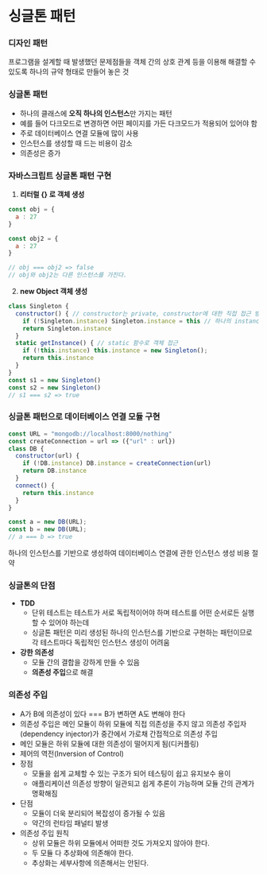 # 싱글톤 패턴

### 디자인 패턴
프로그램을 설계할 때 발생했던 문제점들을 객체 간의 상호 관계 등을 이용해 해결할 수 있도록 하나의 규약 형태로 만들어 놓은 것

### 싱글톤 패턴
- 하나의 클래스에 **오직 하나의 인스턴스**만 가지는 패턴
- 예를 들어 다크모드로 변경하면 어떤 페이지를 가든 다크모드가 적용되어 있어야 함 
- 주로 데이터베이스 연결 모듈에 많이 사용
- 인스턴스를 생성할 때 드는 비용이 감소
- 의존성은 증가

### 자바스크립트 싱글톤 패턴 구현
1. **리터럴 {} 로 객체 생성**
```javascript
const obj = {
  a : 27
}

const obj2 = {
  a : 27
}

// obj === obj2 => false
// obj와 obj2는 다른 인스턴스를 가진다.
```
2. **new Object 객체 생성**
```javascript
class Singleton {
  constructor() { // constructor는 private, constructor에 대한 직접 접근 방지
    if (!Singleton.instance) Singleton.instance = this // 하나의 instance만 존재하도록
    return Singleton.instance
  }
  static getInstance() { // static 함수로 객체 접근
    if (!this.instance) this.instance = new Singleton();
    return this.instance
  }
}
const s1 = new Singleton()
const s2 = new Singleton()
// s1 === s2 => true
```

### 싱글톤 패턴으로 데이터베이스 연결 모듈 구현
```javascript
const URL = "mongodb://localhost:8000/nothing"
const createConnection = url => ({"url" : url})
class DB {
  constructor(url) {
    if (!DB.instance) DB.instance = createConnection(url)
    return DB.instance
  }
  connect() {
    return this.instance
  }
}

const a = new DB(URL);
const b = new DB(URL);
// a === b => true
```
하나의 인스턴스를 기반으로 생성하여 데이터베이스 연결에 관한 인스턴스 생성 비용 절약

### 싱글톤의 단점
- **TDD**
  - 단위 테스트는 테스트가 서로 독립적이어야 하며 테스트를 어떤 순서로든 실행할 수 있어야 하는데
  - 싱글톤 패턴은 미리 생성된 하나의 인스턴스를 기반으로 구현하는 패턴이므로 각 테스트마다 독립적인 인스턴스 생성이 어려움
- **강한 의존성**
  - 모듈 간의 결합을 강하게 만들 수 있음
  - **의존성 주입**으로 해결

### 의존성 주입
- A가 B에 의존성이 있다 === B가 변하면 A도 변해야 한다
- 의존성 주입은 메인 모듈이 하위 모듈에 직접 의존성을 주지 않고 의존성 주입자(dependency injector)가 중간에서 가로채 간접적으로 의존성 주입
- 메인 모듈은 하위 모듈에 대한 의존성이 떨어지게 됨(디커플링)
- 제어의 역전(Inversion of Control)
- 장점
  - 모듈을 쉽게 교체할 수 있는 구조가 되어 테스팅이 쉽고 유지보수 용이
  - 애플리케이션 의존성 방향이 일관되고 쉽게 추론이 가능하며 모듈 간의 관계가 명확해짐
- 단점
  - 모듈이 더욱 분리되어 복잡성이 증가될 수 있음
  - 약간의 런타임 패널티 발생
- 의존성 주입 원칙
  - 상위 모듈은 하위 모듈에서 어떠한 것도 가져오지 않아야 한다.
  - 두 모듈 다 추상화에 의존해야 한다.
  - 추상화는 세부사항에 의존해서는 안된다.
  
